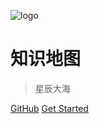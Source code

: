 ![logo](https://docsify.js.org/_media/icon.svg)

# 知识地图

> 星辰大海

[GitHub](https://github.com/lzk90s/lzk90s.github.io.git)
[Get Started](README.md)
